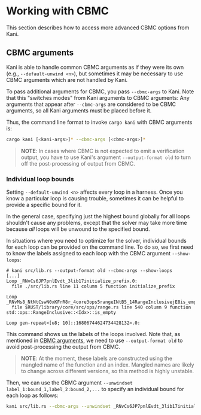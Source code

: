 # Working with CBMC

This section describes how to access more advanced CBMC options from Kani.

## CBMC arguments

Kani is able to handle common CBMC arguments as if they were its own (e.g.,
`--default-unwind <n>`), but sometimes it may be necessary to use CBMC arguments which
are not handled by Kani.

To pass additional arguments for CBMC, you pass `--cbmc-args` to Kani. Note that
this "switches modes" from Kani arguments to CBMC arguments: Any arguments that
appear after `--cbmc-args` are considered to be CBMC arguments, so all Kani
arguments must be placed before it.

Thus, the command line format to invoke `cargo kani` with CBMC arguments is:

```bash
cargo kani [<kani-args>]* --cbmc-args [<cbmc-args>]*
```

> **NOTE**: In cases where CBMC is not expected to emit a verification output,
> you have to use Kani's argument `--output-format old` to turn off the
> post-processing of output from CBMC.

### Individual loop bounds

Setting `--default-unwind <n>` affects every loop in a harness.
Once you know a particular loop is causing trouble, sometimes it can be helpful to provide a specific bound for it.

In the general case, specifying just the highest bound globally for all loops
shouldn't cause any problems, except that the solver may take more time because
_all_ loops will be unwound to the specified bound.

In situations where you need to optimize for the solver, individual bounds for
each loop can be provided on the command line. To do so, we first need to know
the labels assigned to each loop with the CBMC argument `--show-loops`:

```
# kani src/lib.rs --output-format old --cbmc-args --show-loops
[...]
Loop _RNvCs6JP7pnlEvdt_3lib17initialize_prefix.0:
  file ./src/lib.rs line 11 column 5 function initialize_prefix

Loop _RNvMs8_NtNtCswN0xKFrR8r_4core3ops5rangeINtB5_14RangeInclusivejE8is_emptyCs6JP7pnlEvdt_3lib.0:
  file $RUST/library/core/src/ops/range.rs line 540 column 9 function std::ops::RangeInclusive::<Idx>::is_empty

Loop gen-repeat<[u8; 10]::16806744624734428132>.0:
```

This command shows us the labels of the loops involved. Note that, as mentioned
in [CBMC arguments](#cbmc-arguments), we need to use `--output-format old` to
avoid post-processing the output from CBMC.

> **NOTE**: At the moment, these labels are constructed using the mangled name
> of the function and an index. Mangled names are likely to change across
> different versions, so this method is highly unstable.

Then, we can use the CBMC argument `--unwindset
label_1:bound_1,label_2:bound_2,...` to specify an individual bound for each
loop as follows:

```bash
kani src/lib.rs --cbmc-args --unwindset _RNvCs6JP7pnlEvdt_3lib17initialize_prefix.0:12
```
